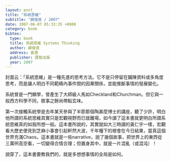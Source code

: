 ```yaml
---
layout: post
title: "系統思維"
subtitle: "薛俊良 / 2007"
date: 2007-06-07 05:33:35 +0800
category: book
bibtex:
  type: book
  title: 系統思維 Systems Thinking
  author: 薛俊良
  address: 香港
  publisher: 匯智出版
  year: 2007
---
```


封面云：「系統思維」是一種先進的思考方法。它不是只停留在鋪陳資料或多角度思考，而是讓人明白不同範疇內事件間的因果關係，並能推斷事情的發展變化。

系統曾是一門顯學，曾產生了大師級人馬如Checkland和Churchman。但它與一般西方科學不同，敘事之餘尚帶點玄味。

第一次接觸系統學是去年某天參與了半節那個陶甚麼博士的講座，聽了少許，明白他所謂的系統思維其實只是宏觀視野而已就離場，如今讀了這本書就更明白所謂系統思維真的如我所想一般。這本書所說的，其實就如大三時讀的黃仁宇一樣，宏觀看大歷史便見到芝麻小事會引起軒然大波，千年種下的根會在今日結果，當真這個世界充滿Chaos。這本書就是一些narrative，說了幾個故事，把世界上的東西從三萬呎高空看，一切變得合情合理；但置身其中，就是一片混亂（或混沌）！

說穿了，這本書要教我們的，就是多想想事情的全局是如何。
